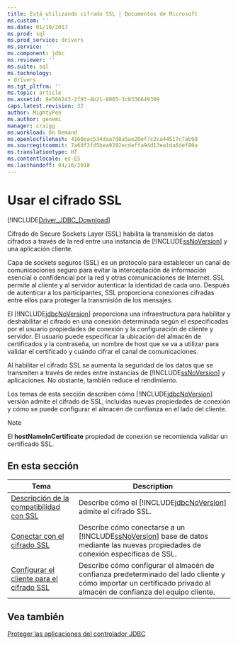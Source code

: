 ```yaml
---
title: Está utilizando cifrado SSL | Documentos de Microsoft
ms.custom: ''
ms.date: 01/19/2017
ms.prod: sql
ms.prod_service: drivers
ms.service: ''
ms.component: jdbc
ms.reviewer: ''
ms.suite: sql
ms.technology:
- drivers
ms.tgt_pltfrm: ''
ms.topic: article
ms.assetid: 8e566243-2f93-4b21-8065-3c8336649309
caps.latest.revision: 32
author: MightyPen
ms.author: genemi
manager: craigg
ms.workload: On Demand
ms.openlocfilehash: 4160eac534daa7d8a5ae20ef7c2ca44517c7ab98
ms.sourcegitcommit: 7a6df3fd5bea9282ecdeffa94d13ea1da6def80a
ms.translationtype: HT
ms.contentlocale: es-ES
ms.lasthandoff: 04/16/2018
---
```

# <a name="using-ssl-encryption"></a>Usar el cifrado SSL
[!INCLUDE[Driver_JDBC_Download](../../includes/driver_jdbc_download.md)]

  Cifrado de Secure Sockets Layer (SSL) habilita la transmisión de datos cifrados a través de la red entre una instancia de [!INCLUDE[ssNoVersion](../../includes/ssnoversion_md.md)] y una aplicación cliente.  
  
 Capa de sockets seguros (SSL) es un protocolo para establecer un canal de comunicaciones seguro para evitar la interceptación de información esencial o confidencial por la red y otras comunicaciones de Internet. SSL permite al cliente y al servidor autenticar la identidad de cada uno. Después de autenticar a los participantes, SSL proporciona conexiones cifradas entre ellos para proteger la transmisión de los mensajes.  
  
 El [!INCLUDE[jdbcNoVersion](../../includes/jdbcnoversion_md.md)] proporciona una infraestructura para habilitar y deshabilitar el cifrado en una conexión determinada según el especificadas por el usuario propiedades de conexión y la configuración de cliente y servidor. El usuario puede especificar la ubicación del almacén de certificados y la contraseña, un nombre de host que se va a utilizar para validar el certificado y cuándo cifrar el canal de comunicaciones.  
  
 Al habilitar el cifrado SSL se aumenta la seguridad de los datos que se transmiten a través de redes entre instancias de [!INCLUDE[ssNoVersion](../../includes/ssnoversion_md.md)] y aplicaciones. No obstante, también reduce el rendimiento.  
  
 Los temas de esta sección describen cómo [!INCLUDE[jdbcNoVersion](../../includes/jdbcnoversion_md.md)] versión admite el cifrado de SSL, incluidas nuevas propiedades de conexión y cómo se puede configurar el almacén de confianza en el lado del cliente.  
  
> [!NOTE]  
>  El **hostNameInCertificate** propiedad de conexión se recomienda validar un certificado SSL.  
  
## <a name="in-this-section"></a>En esta sección  
  
|Tema|Description|  
|-----------|-----------------|  
|[Descripción de la compatibilidad con SSL](../../connect/jdbc/understanding-ssl-support.md)|Describe cómo el [!INCLUDE[jdbcNoVersion](../../includes/jdbcnoversion_md.md)] admite el cifrado SSL.|  
|[Conectar con el cifrado SSL](../../connect/jdbc/connecting-with-ssl-encryption.md)|Describe cómo conectarse a un [!INCLUDE[ssNoVersion](../../includes/ssnoversion_md.md)] base de datos mediante las nuevas propiedades de conexión específicas de SSL.|  
|[Configurar el cliente para el cifrado SSL](../../connect/jdbc/configuring-the-client-for-ssl-encryption.md)|Describe cómo configurar el almacén de confianza predeterminado del lado cliente y cómo importar un certificado privado al almacén de confianza del equipo cliente.|  
  
## <a name="see-also"></a>Vea también  
 [Proteger las aplicaciones del controlador JDBC](../../connect/jdbc/securing-jdbc-driver-applications.md)  
  
  
